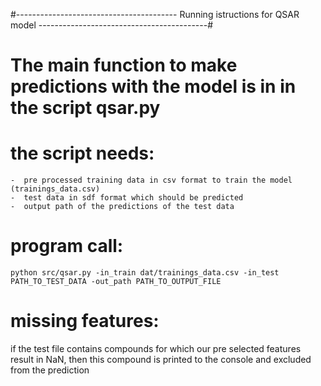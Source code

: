 #---------------------------------------- Running istructions for QSAR model ------------------------------------------#

# The main function to make predictions with the model is in in the script qsar.py
# the script needs:
    -  pre processed training data in csv format to train the model (trainings_data.csv)
    -  test data in sdf format which should be predicted
    -  output path of the predictions of the test data

# program call:

    python src/qsar.py -in_train dat/trainings_data.csv -in_test PATH_TO_TEST_DATA -out_path PATH_TO_OUTPUT_FILE


# missing features:
if the test file contains compounds for which our pre selected features result in NaN, then this compound is printed
to the console and excluded from the prediction
